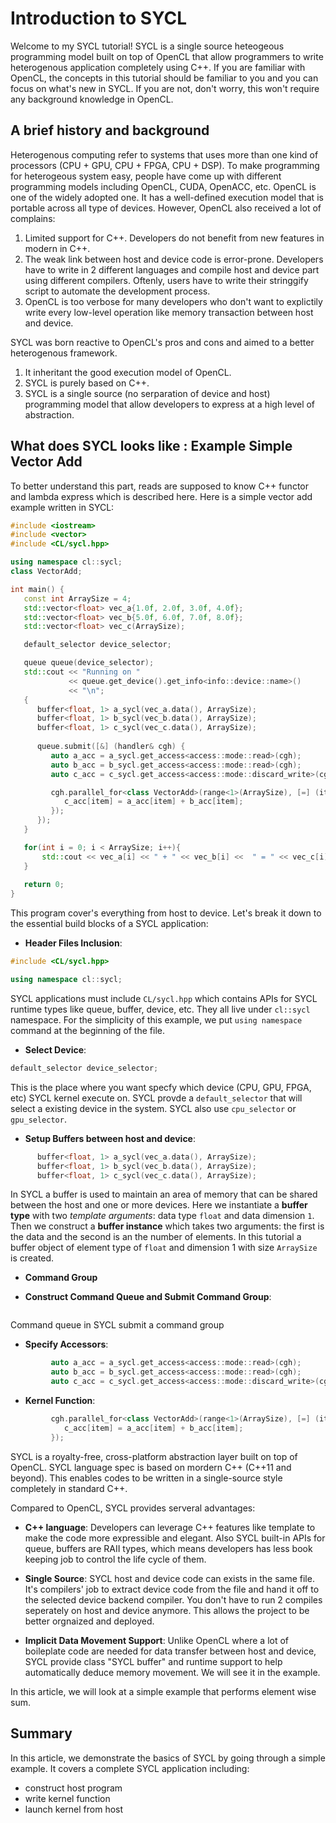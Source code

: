 # Introduction to SYCL

Welcome to my SYCL tutorial! SYCL is a single source heteogeous programming model built on top of OpenCL that allow programmers to write heterogenous application completely using C++. If you are familiar with OpenCL, the concepts in this tutorial should be familiar to you and you can focus on what's new in SYCL. If you are not, don't worry, this won't require any background knowledge in OpenCL. 

## A brief history and background 
Heterogenous computing refer to systems that uses more than one kind of processors (CPU + GPU, CPU + FPGA, CPU + DSP). To make programming for heterogeous system easy, people have come up with different programming models including OpenCL, CUDA, OpenACC, etc. 
OpenCL is one of the widely adopted one. It has a well-defined execution model that is portable across all type of devices. 
However, OpenCL also received a lot of complains:
1. Limited support for C++. Developers do not benefit from new features in modern in C++.  
2. The weak link between host and device code is error-prone. Developers have to write in 2 different languages and compile host and device part using different compilers. Oftenly, users have to write their stringgify script to automate the development process.
3. OpenCL is too verbose for many developers who don't want to explictily write every low-level operation like memory transaction between host and device.

SYCL was born reactive to OpenCL's pros and cons and aimed to a better heterogenous framework.
1. It inheritant the good execution model of OpenCL.
2. SYCL is purely based on C++. 
3. SYCL is a single source (no serparation of device and host) programming model that allow developers to express at a high level of abstraction.            

## What does SYCL looks like : Example Simple Vector Add
To better understand this part, reads are supposed to know C++ functor and lambda express which is described here.
Here is a simple vector add example written in SYCL:

```C++
#include <iostream>
#include <vector>
#include <CL/sycl.hpp>

using namespace cl::sycl;
class VectorAdd;

int main() {
   const int ArraySize = 4;
   std::vector<float> vec_a{1.0f, 2.0f, 3.0f, 4.0f};
   std::vector<float> vec_b{5.0f, 6.0f, 7.0f, 8.0f};
   std::vector<float> vec_c(ArraySize);

   default_selector device_selector;

   queue queue(device_selector);
   std::cout << "Running on "
             << queue.get_device().get_info<info::device::name>()
             << "\n";
   {
      buffer<float, 1> a_sycl(vec_a.data(), ArraySize);
      buffer<float, 1> b_sycl(vec_b.data(), ArraySize);
      buffer<float, 1> c_sycl(vec_c.data(), ArraySize);
  
      queue.submit([&] (handler& cgh) {
         auto a_acc = a_sycl.get_access<access::mode::read>(cgh);
         auto b_acc = b_sycl.get_access<access::mode::read>(cgh);
         auto c_acc = c_sycl.get_access<access::mode::discard_write>(cgh);

         cgh.parallel_for<class VectorAdd>(range<1>(ArraySize), [=] (item<1> item) {
            c_acc[item] = a_acc[item] + b_acc[item];
         });
      });
   }

   for(int i = 0; i < ArraySize; i++){
       std::cout << vec_a[i] << " + " << vec_b[i] <<  " = " << vec_c[i] << std::endl;
   }
		
   return 0;
}

```
This program cover's everything from host to device. Let's break it down to the essential build blocks of a SYCL application:
* **Header Files Inclusion**: 
```C++
#include <CL/sycl.hpp>

using namespace cl::sycl;
```
SYCL applications must include `CL/sycl.hpp` which contains APIs for SYCL runtime types like queue,
buffer, device, etc. They all live under `cl::sycl` namespace. For the simplicity of this example, we put `using namespace` command at the beginning of the file.

* **Select Device**:
```C++
default_selector device_selector;
```
This is the place where you want specfy which device (CPU, GPU, FPGA, etc) SYCL kernel execute on. SYCL provde a `default_selector` that will select a existing device in the system. SYCL also use `cpu_selector` or `gpu_selector`.

* **Setup Buffers between host and device**:
```C++
      buffer<float, 1> a_sycl(vec_a.data(), ArraySize);
      buffer<float, 1> b_sycl(vec_b.data(), ArraySize);
      buffer<float, 1> c_sycl(vec_c.data(), ArraySize);
```
In SYCL a buffer is used to maintain an area of memory that can be shared between the host and one or more devices. Here we instantiate a **buffer type** with two *template arguments*: data type `float` and 
data dimension `1`. Then we construct a **buffer instance** which takes two arguments: the first is the data and the second is an the number of elements. 
In this tutorial a buffer object of element type of `float` and dimension 1 with size `ArraySize` is created. 

* **Command Group**

* **Construct Command Queue and Submit Command Group**:
```C++
```
Command queue in SYCL submit a command group

* **Specify Accessors**:
```C++
         auto a_acc = a_sycl.get_access<access::mode::read>(cgh);
         auto b_acc = b_sycl.get_access<access::mode::read>(cgh);
         auto c_acc = c_sycl.get_access<access::mode::discard_write>(cgh);
```


* **Kernel Function**:
```C++
         cgh.parallel_for<class VectorAdd>(range<1>(ArraySize), [=] (item<1> item) {
            c_acc[item] = a_acc[item] + b_acc[item];
         });
```


SYCL is a royalty-free, cross-platform abstraction layer built on top of OpenCL. SYCL language spec is based on mordern C++ (C++11 and beyond). This enables codes to be written in a single-source style completely in standard C++. 

Compared to OpenCL, SYCL provides serveral advantages:
* **C++ language**: Developers can leverage C++ features like template to make the code more expressible
and elegant. Also SYCL built-in APIs for queue, buffers are RAII types, which means developers has less book keeping job to control the life cycle of them.

* **Single Source**: SYCL host and device code can exists in the same file. It's compilers' job to extract device code from the file and hand it off to the selected device backend compiler. You don't have to run 2 compiles seperately on host and device anymore. This allows the project to be better orgnaized and deployed.

* **Implicit Data Movement Support**: Unlike OpenCL where a lot of boileplate code are needed for data
transfer between host and device, SYCL provide class "SYCL buffer" and runtime support to help automatically deduce memory movement. We will see it in the example.

In this article, we will look at a simple example that performs element wise sum.


## Summary
In this article, we demonstrate the basics of SYCL by going through a simple example. It covers
a complete SYCL application including:
* construct host program
* write kernel function
* launch kernel from host

